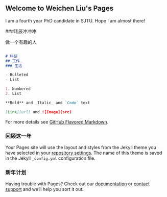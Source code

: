 ## Welcome to Weichen Liu's Pages

I am a fourth year PhD candidate in SJTU. Hope I am almost there!

###玮辰冲冲冲

做一个有趣的人

```markdown

# 科研
## 工作
### 生活

- Bulleted
- List

1. Numbered
2. List

**Bold** and _Italic_ and `Code` text

[Link](url) and ![Image](src)
```

For more details see [GitHub Flavored Markdown](https://guides.github.com/features/mastering-markdown/).

### 回顾这一年

Your Pages site will use the layout and styles from the Jekyll theme you have selected in your [repository settings](https://github.com/WeichenLiuzz/WeichenLiuzz.github.io/settings). The name of this theme is saved in the Jekyll `_config.yml` configuration file.

### 新年计划

Having trouble with Pages? Check out our [documentation](https://help.github.com/categories/github-pages-basics/) or [contact support](https://github.com/contact) and we’ll help you sort it out.
